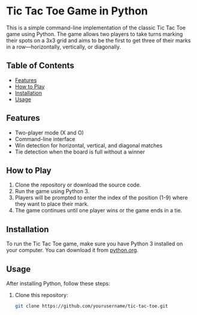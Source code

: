 # Tic Tac Toe Game in Python

This is a simple command-line implementation of the classic Tic Tac Toe game using Python. The game allows two players to take turns marking their spots on a 3x3 grid and aims to be the first to get three of their marks in a row—horizontally, vertically, or diagonally.

## Table of Contents

- [Features](#features)
- [How to Play](#how-to-play)
- [Installation](#installation)
- [Usage](#usage)

## Features

- Two-player mode (X and O)
- Command-line interface
- Win detection for horizontal, vertical, and diagonal matches
- Tie detection when the board is full without a winner

## How to Play

1. Clone the repository or download the source code.
2. Run the game using Python 3.
3. Players will be prompted to enter the index of the position (1-9) where they want to place their mark.
4. The game continues until one player wins or the game ends in a tie.

## Installation

To run the Tic Tac Toe game, make sure you have Python 3 installed on your computer. You can download it from [python.org](https://www.python.org/downloads/).

## Usage

After installing Python, follow these steps:

1. Clone this repository:
   ```bash
   git clone https://github.com/yourusername/tic-tac-toe.git
   ```

